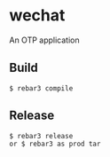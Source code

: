 wechat
=====

An OTP application

Build
-----

    $ rebar3 compile

Release
-----

    $ rebar3 release
    or $ rebar3 as prod tar
